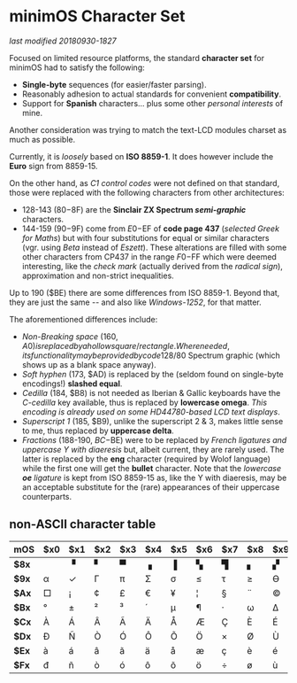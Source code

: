 # minimOS Character Set

*last modified 20180930-1827*

Focused on limited resource platforms, the standard **character set** for minimOS
had to satisfy the following:

- **Single-byte** sequences (for easier/faster parsing).
- Reasonably adhesion to actual standards for convenient **compatibility**.
- Support for **Spanish** characters... plus some other *personal interests* of mine.

Another consideration was trying to match the text-LCD modules charset as much as
possible.

Currently, it is *loosely* based on **ISO 8859-1**. It does however include the
**Euro** sign from 8859-15.

On the other hand, as *C1 control codes* were not defined on that standard, those
were replaced with the following characters from other architectures:

- 128-143 ($80-$8F) are the **Sinclair ZX Spectrum *semi-graphic*** characters.
- 144-159 ($90-$9F) come from $E0-$EF of **code page 437** (*selected Greek for Maths*)
but with four substitutions for equal or similar characters (vgr. using *Beta*
instead of *Eszett*). These alterations are filled with some other characters from
CP437 in the range $F0-$FF which were deemed interesting, like the *check mark*
(actually derived from the *radical sign*), approximation and non-strict
inequalities.
 
Up to 190 ($BE) there are some differences from ISO 8859-1. Beyond that, they are just
the same -- and also like *Windows-1252*, for that matter.

The aforementioned differences include:

- *Non-Breaking space* (160, $A0) is replaced by a hollow square/rectangle. Where
needed, its functionality may be provided by code 128/$80 Spectrum graphic (which
shows up as a blank space anyway).
- *Soft hyphen* (173, $AD) is replaced by the (seldom found on single-byte encodings!)
**slashed equal**.
- *Cedilla* (184, $B8) is not needed as Iberian & Gallic keyboards have the
*C-cedilla* key available, thus is replaced by **lowercase omega**. *This encoding
is already used on some HD44780-based LCD text displays*. 
- *Superscript 1* (185, $B9), unlike the superscript 2 & 3, makes little sense to me,
thus replaced by **uppercase delta**.
- *Fractions* (188-190, $BC-$BE) were to be replaced by *French ligatures and uppercase
Y with diaeresis* but, albeit current, they are rarely used. The latter is replaced
by the **eng** character (required by Wolof language) while the first one will get
the **bullet** character. Note that the *lowercase **oe** ligature* is kept from
ISO 8859-15 as, like the Y with diaeresis, may be an acceptable substitute for the
(rare) appearances of their uppercase counterparts.

## non-ASCII character table

mOS|$x0|$x1|$x2|$x3|$x4|$x5|$x6|$x7|$x8|$x9|$xA|$xB|$xC|$xD|$xE|$xF
---|---|---|---|---|---|---|---|---|---|---|---|---|---|---|---|---
**$8x**| |&#9629;|&#9624;|&#9600;|&#9623;|&#9616;|&#9626;|&#9628;|&#9622;|&#9630;|&#9612;|&#9627;|&#9604;|&#9631;|&#9625;|&#9608;
**$9x**|&#945;|&#10003;|&#915;|&#960;|&#931;|&#963;|&#8804;|&#964;|&#8805;|&#1012;|&#937;|&#948;|&#8734;|&#8776;|&#8712;|&#8745;
**$Ax**|&#9633;|¡|&#162;|£|€|&#165;|&#166;|&#167;|&#168;|&#169;|&#170;|&#171;|&#172;|&#8800;|&#174;|&#175;
**$Bx**|°|&#177;|&#178;|&#179;|&#180;|&#181;|&#182;|&#183;|&#969;|&#916;|&#186;|&#187;|&#8226;|&#339;|&#331;|¿
**$Cx**|À|Á|Â|Ã|Ä|Å|Æ|Ç|È|É|Ê|Ë|Ì|Í|Î|Ï
**$Dx**|Đ|Ñ|Ò|Ó|Ô|Õ|Ö|×|Ø|Ù|Ú|Û|Ü|Ý|&#222;|&#223;
**$Ex**|à|á|â|ã|ä|å|æ|ç|è|é|ê|ë|ì|í|î|ï
**$Fx**|đ|ñ|ò|ó|ô|õ|ö|÷|ø|ù|ú|û|ü|ý|&#254;|&#255;

